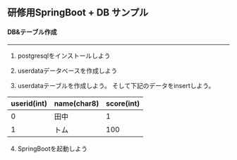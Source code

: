 ## 研修用SpringBoot + DB サンプル

#### DB&テーブル作成
------------
1. postgresqlをインストールしよう

2. userdataデータベースを作成しよう

3. userdataテーブルを作成しよう。
そして下記のデータをinsertしよう。  

| userid(int) | name(char8) | score(int) |  
| --- | --- | --- |  
| 0 | 田中 | 1 |
| 1 | トム | 100 |



4. SpringBootを起動しよう


